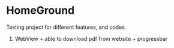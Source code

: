 # HomeGround

Testing project for different features, and codes.

1. WebView + able to download pdf from website + progressbar

